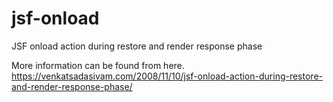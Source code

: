 # jsf-onload
JSF onload action during restore and render response phase

More information can be found from here. https://venkatsadasivam.com/2008/11/10/jsf-onload-action-during-restore-and-render-response-phase/
